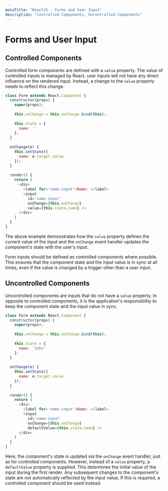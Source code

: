 ```yaml
---
metaTitle: "ReactJS - Forms and User Input"
description: "Controlled Components, Uncontrolled Components"
---
```


# Forms and User Input



## Controlled Components


Controlled form components are defined with a `value` property. The value of controlled inputs is managed by React, user inputs will not have any direct influence on the rendered input. Instead, a change to the `value` property needs to reflect this change.

```js
class Form extends React.Component {
  constructor(props) {
    super(props);
    
    this.onChange = this.onChange.bind(this);
    
    this.state = {
      name: ''
    };
  }
  
  onChange(e) {
    this.setState({
      name: e.target.value
    });
  }
  
  render() {
    return (
      <div>
        <label for='name-input'>Name: </label>
        <input
          id='name-input'
          onChange={this.onChange}
          value={this.state.name} />
      </div>
    )
  }
}

```

The above example demonstrates how the `value` property defines the current value of the input and the `onChange` event handler updates the component's state with the user's input.

Form inputs should be defined as controlled components where possible. This ensures that the component state and the input value is in sync at all times, even if the value is changed by a trigger other than a user input.



## Uncontrolled Components


Uncontrolled components are inputs that do not have a `value` property. In opposite to controlled components, it is the application's responsibility to keep the component state and the input value in sync.

```js
class Form extends React.Component {
  constructor(props) {
    super(props);
    
    this.onChange = this.onChange.bind(this);
    
    this.state = {
      name: 'John'
    };
  }
  
  onChange(e) {
    this.setState({
      name: e.target.value
    });
  }
  
  render() {
    return (
      <div>
        <label for='name-input'>Name: </label>
        <input
          id='name-input'
          onChange={this.onChange}
          defaultValue={this.state.name} />
      </div>
    )
  }
}

```

Here, the component's state is updated via the `onChange` event handler, just as for controlled components. However, instead of a `value` property, a `defaultValue` property is supplied. This determines the initial value of the input during the first render. Any subsequent changes to the component's state are not automatically reflected by the input value; If this is required, a controlled component should be used instead.


